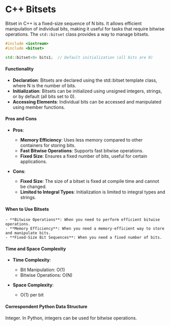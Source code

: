 # C++ Bitsets

Bitset in C++ is a fixed-size sequence of N bits. It allows efficient manipulation of individual bits, making it useful for tasks that require bitwise operations. The `std::bitset` class provides a way to manage bitsets.

```cpp
#include <iostream>
#include <bitset>

std::bitset<8> bits1;  // Default initialization (all bits are 0)
```

#### Functionality
- **Declaration**: Bitsets are declared using the std::bitset<N> template class, where N is the number of bits.
- **Initialization**: Bitsets can be initialized using unsigned integers, strings, or by default (all bits set to 0).
- **Accessing Elements**: Individual bits can be accessed and manipulated using member functions.

#### Pros and Cons 
- **Pros**:

    - **Memory Efficiency**: Uses less memory compared to other containers for storing bits.
    - **Fast Bitwise Operations**: Supports fast bitwise operations.
    - **Fixed Size**: Ensures a fixed number of bits, useful for certain applications.

- **Cons**:

    - **Fixed Size**: The size of a bitset is fixed at compile time and cannot be changed.
    - **Limited to Integral Types**: Initialization is limited to integral types and strings.

#### When to Use Bitsets
    - **Bitwise Operations**: When you need to perform efficient bitwise operations.
    - **Memory Efficiency**: When you need a memory-efficient way to store and manipulate bits.
    - **Fixed-Size Bit Sequences**: When you need a fixed number of bits.

#### Time and Space Complexity
- **Time Complexity**:

    - Bit Manipulation: O(1)
    - Bitwise Operations: O(N)

- **Space Complexity**:
    - O(1) per bit

#### Correspondent Python Data Structure
Integer. In Python, integers can be used for bitwise operations.
